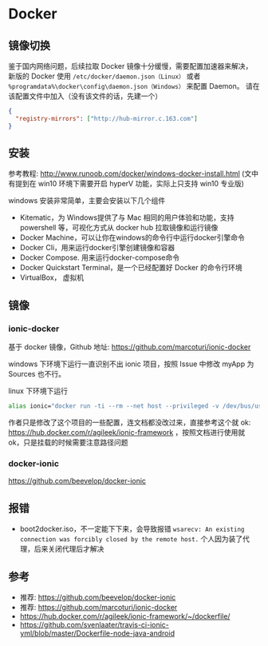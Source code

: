 # Docker

## 镜像切换

鉴于国内网络问题，后续拉取 Docker 镜像十分缓慢，需要配置加速器来解决，
新版的 Docker 使用 `/etc/docker/daemon.json（Linux）` 或者 `%programdata%\docker\config\daemon.json（Windows）` 来配置 Daemon。
请在该配置文件中加入（没有该文件的话，先建一个）

```json
{
  "registry-mirrors": ["http://hub-mirror.c.163.com"]
}
```

## 安装

参考教程: http://www.runoob.com/docker/windows-docker-install.html (文中有提到在 win10 环境下需要开启 hyperV 功能，实际上只支持 win10 专业版)  

windows 安装非常简单，主要会安装以下几个组件  

- Kitematic，为 Windows提供了与 Mac 相同的用户体验和功能，支持 powershell 等，可视化方式从 docker hub 拉取镜像和运行镜像
- Docker Machine，可以让你在windows的命令行中运行docker引擎命令
- Docker Cli，用来运行docker引擎创建镜像和容器
- Docker Compose. 用来运行docker-compose命令
- Docker Quickstart Terminal，是一个已经配置好 Docker 的命令行环境
- VirtualBox， 虚拟机

## 镜像

### ionic-docker

基于 docker 镜像，Github 地址: https://github.com/marcoturi/ionic-docker

windows 下环境下运行一直识别不出 ionic 项目，按照 Issue 中修改 myApp 为 Sources 也不行。  

linux 下环境下运行

```bash
alias ionic="docker run -ti --rm --net host --privileged -v /dev/bus/usb:/dev/bus/usb -v ~/.gradle:/root/.gradle -v $PWD:/myApp:rw marcoturi/ionic ionic"
```

作者只是修改了这个项目的一些配置，连文档都没改过来，直接参考这个就 ok: https://hub.docker.com/r/agileek/ionic-framework ，按照文档进行使用就 ok，只是挂载的时候需要注意路径问题

### docker-ionic

https://github.com/beevelop/docker-ionic

## 报错

* boot2docker.iso，不一定能下下来，会导致报错 `wsarecv: An existing connection was forcibly closed by the remote host.` 个人因为装了代理，后来关闭代理后才解决

## 参考

* 推荐: https://github.com/beevelop/docker-ionic
* 推荐: https://github.com/marcoturi/ionic-docker
* https://hub.docker.com/r/agileek/ionic-framework/~/dockerfile/
* https://github.com/svenlaater/travis-ci-ionic-yml/blob/master/Dockerfile-node-java-android